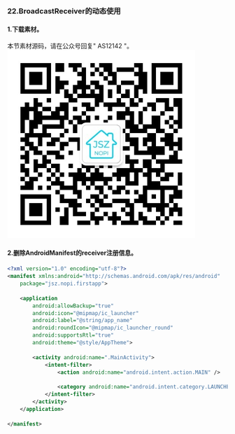 ### 22.BroadcastReceiver的动态使用
#### 1.下载素材。
本节素材源码，请在公众号回复" AS12142 "。
![title](https://raw.githubusercontent.com/JSZNopi/JSZImage/master/gitnote/2019/10/30/WXCODE-1572446034519.jpeg)

#### 2.删除AndroidManifest的receiver注册信息。
```xml
<?xml version="1.0" encoding="utf-8"?>
<manifest xmlns:android="http://schemas.android.com/apk/res/android"
    package="jsz.nopi.firstapp">

    <application
        android:allowBackup="true"
        android:icon="@mipmap/ic_launcher"
        android:label="@string/app_name"
        android:roundIcon="@mipmap/ic_launcher_round"
        android:supportsRtl="true"
        android:theme="@style/AppTheme">

        <activity android:name=".MainActivity">
            <intent-filter>
                <action android:name="android.intent.action.MAIN" />

                <category android:name="android.intent.category.LAUNCHER" />
            </intent-filter>
        </activity>
    </application>

</manifest>
```
